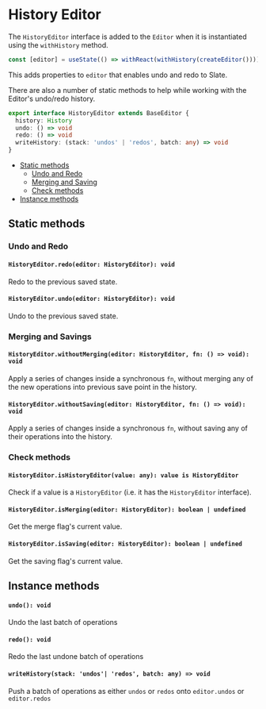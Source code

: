 # History Editor

The `HistoryEditor` interface is added to the `Editor` when it is instantiated using the `withHistory` method.

```typescript
const [editor] = useState(() => withReact(withHistory(createEditor())))
```

This adds properties to `editor` that enables undo and redo to Slate.

There are also a number of static methods to help while working with the Editor's undo/redo history.

```typescript
export interface HistoryEditor extends BaseEditor {
  history: History
  undo: () => void
  redo: () => void
  writeHistory: (stack: 'undos' | 'redos', batch: any) => void
}
```

- [Static methods](history-editor.md#static-methods)
  - [Undo and Redo](history-editor.md#undo-and-redo)
  - [Merging and Saving](history-editor.md#merging-and-saving)
  - [Check methods](history-editor.md#check-methods)
- [Instance methods](history-editor.md#instance-methods)

## Static methods

### Undo and Redo

#### `HistoryEditor.redo(editor: HistoryEditor): void`

Redo to the previous saved state.

#### `HistoryEditor.undo(editor: HistoryEditor): void`

Undo to the previous saved state.

### Merging and Savings

#### `HistoryEditor.withoutMerging(editor: HistoryEditor, fn: () => void): void`

Apply a series of changes inside a synchronous `fn`, without merging any of
the new operations into previous save point in the history.

#### `HistoryEditor.withoutSaving(editor: HistoryEditor, fn: () => void): void`

Apply a series of changes inside a synchronous `fn`, without saving any of
their operations into the history.

### Check methods

#### `HistoryEditor.isHistoryEditor(value: any): value is HistoryEditor`

Check if a value is a `HistoryEditor` (i.e. it has the `HistoryEditor` interface).

#### `HistoryEditor.isMerging(editor: HistoryEditor): boolean | undefined`

Get the merge flag's current value.

#### `HistoryEditor.isSaving(editor: HistoryEditor): boolean | undefined`

Get the saving flag's current value.

## Instance methods

#### `undo(): void`

Undo the last batch of operations

#### `redo(): void`

Redo the last undone batch of operations

#### `writeHistory(stack: 'undos'| 'redos', batch: any) => void`

Push a batch of operations as either `undos` or `redos` onto `editor.undos` or `editor.redos`
